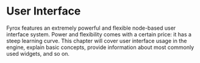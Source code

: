 # User Interface 

Fyrox features an extremely powerful and flexible node-based user interface system. Power and flexibility comes with
a certain price: it has a steep learning curve. This chapter will cover user interface usage in the engine, explain
basic concepts, provide information about most commonly used widgets, and so on.
